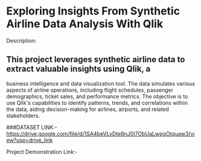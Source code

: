 # Exploring Insights From Synthetic Airline Data Analysis With Qlik
Description:
## This project leverages synthetic airline data to extract valuable insights using Qlik, a
business intelligence and data visualization tool. The data simulates various aspects
of airline operations, including flight schedules, passenger demographics, ticket
sales, and performance metrics. The objective is to use Qlik's capabilities to identify
patterns, trends, and correlations within the data, aiding decision-making for airlines,
airports, and related stakeholders.

###DATASET LINK:-https://drive.google.com/file/d/1SA4beVLyDte8nJ0I7ObUaLwpgOtquaw3/view?usp=drive_link

Project Demonstration Link:-
